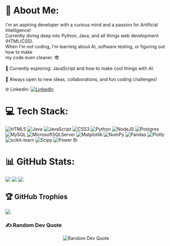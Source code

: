 # 💫 About Me:
I'm an aspiring developer with a curious mind and a passion for Artificial Intelligence! <br>Currently diving deep into Python, Java, and all things web development (HTML/CSS). <br>When I'm not coding, I'm learning about AI, software testing, or figuring out how to make <br>my code even cleaner. 😎<br><br>🌱 Currently exploring: JavaScript and how to make cool things with AI.<br><br>💬 Always open to new ideas, collaborations, and fun coding challenges!


🌐 LinkedIn:
[![LinkedIn](https://img.shields.io/badge/LinkedIn-%230077B5.svg?logo=linkedin&logoColor=white)](https://linkedin.com/in/angelikinikolaou) 

# 💻 Tech Stack:
![HTML5](https://img.shields.io/badge/html5-%23E34F26.svg?style=flat&logo=html5&logoColor=white) ![Java](https://img.shields.io/badge/java-%23ED8B00.svg?style=flat&logo=openjdk&logoColor=white) ![JavaScript](https://img.shields.io/badge/javascript-%23323330.svg?style=flat&logo=javascript&logoColor=%23F7DF1E) ![CSS3](https://img.shields.io/badge/css3-%231572B6.svg?style=flat&logo=css3&logoColor=white) ![Python](https://img.shields.io/badge/python-3670A0?style=flat&logo=python&logoColor=ffdd54) ![NodeJS](https://img.shields.io/badge/node.js-6DA55F?style=flat&logo=node.js&logoColor=white) ![Postgres](https://img.shields.io/badge/postgres-%23316192.svg?style=flat&logo=postgresql&logoColor=white) ![MySQL](https://img.shields.io/badge/mysql-4479A1.svg?style=flat&logo=mysql&logoColor=white) ![MicrosoftSQLServer](https://img.shields.io/badge/Microsoft%20SQL%20Server-CC2927?style=flat&logo=microsoft%20sql%20server&logoColor=white) ![Matplotlib](https://img.shields.io/badge/Matplotlib-%23ffffff.svg?style=flat&logo=Matplotlib&logoColor=black) ![NumPy](https://img.shields.io/badge/numpy-%23013243.svg?style=flat&logo=numpy&logoColor=white) ![Pandas](https://img.shields.io/badge/pandas-%23150458.svg?style=flat&logo=pandas&logoColor=white) ![Plotly](https://img.shields.io/badge/Plotly-%233F4F75.svg?style=flat&logo=plotly&logoColor=white) ![scikit-learn](https://img.shields.io/badge/scikit--learn-%23F7931E.svg?style=flat&logo=scikit-learn&logoColor=white) ![Scipy](https://img.shields.io/badge/SciPy-%230C55A5.svg?style=flat&logo=scipy&logoColor=%white) ![Power Bi](https://img.shields.io/badge/power_bi-F2C811?style=flat&logo=powerbi&logoColor=black)
# 📊 GitHub Stats:
![](https://github-readme-stats.vercel.app/api?username=ScoopySnack&theme=city_lights&hide_border=false&include_all_commits=true&count_private=true)  ![](https://github-readme-stats.vercel.app/api/top-langs/?username=ScoopySnack&theme=city_lights&hide_border=false&include_all_commits=true&count_private=true&layout=compact)
![](https://github-readme-streak-stats.herokuapp.com/?user=ScoopySnack&theme=city_lights&hide_border=false)<br/>


## 🏆 GitHub Trophies
![](https://github-profile-trophy.vercel.app/?username=ScoopySnack&theme=tokyonight&no-frame=false&no-bg=true&margin-w=4)


### ✍️ Random Dev Quote
<p align="center">
  <img src="https://quotes-github-readme.vercel.app/api?type=vetical&theme=tokyonight" alt="Random Dev Quote" />
</p>


